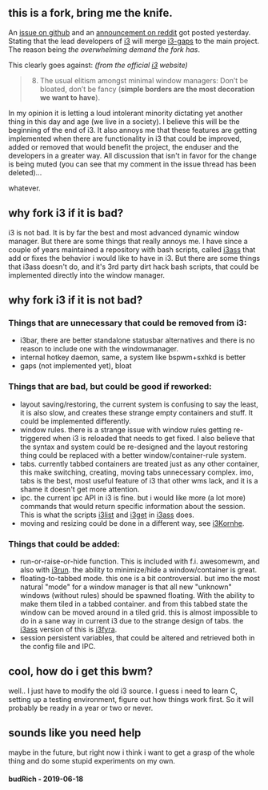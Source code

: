 ##  this is a fork, bring me the knife.

An [issue on github] and an [announcement on reddit] got posted yesterday. Stating that the lead developers of [i3] will merge [i3-gaps] to the main project. The reason being *the overwhelming demand the fork has*.

This clearly goes against: *(from the official [i3] website)*  
>8. The usual elitism amongst minimal window managers: Don’t be bloated, don’t be fancy (**simple borders are the most decoration we want to have**). 

In my opinion it is letting a loud intolerant minority dictating yet another thing in this day and age (we live in a society). I believe this will be the beginning of the end of i3. It also annoys me that these features are getting implemented when there are functionality in i3 that could be improved, added or removed that would benefit the project, the enduser and the developers in a greater way. All discussion that isn't in favor for the change is being muted (you can see that my comment in the issue thread has been deleted)...  

whatever.  

## why fork i3 if it is bad?

i3 is not bad. It is by far the best and most advanced dynamic window manager. But there are some things that really annoys me. I have since a couple of years maintained a repository with bash scripts, called [i3ass] that add or fixes the behavior i would like to have in i3. But there are some things that i3ass doesn't do, and it's 3rd party dirt hack bash scripts, that could be implemented directly into the window manager.  

## why fork i3 if it is not bad?

### Things that are unnecessary that could be **removed** from i3:
- i3bar, there are better standalone statusbar alternatives and there is no reason to include one with the windowmanager.
- internal hotkey daemon, same, a system like bspwm+sxhkd is better
- gaps (not implemented yet), bloat

### Things that are bad, but could be good if **reworked**:
- layout saving/restoring, the current system is confusing to say the least, it is also slow, and creates these strange empty containers and stuff. It could be implemented differently.
- window rules. there is a strange issue with window rules getting re-triggered when i3 is reloaded that needs to get fixed. I also believe that the syntax and system could be re-designed and the layout restoring thing could be replaced with a better window/container-rule system.
- tabs. currently tabbed containers are treated just as any other container, this make switching, creating, moving tabs unnecessary complex. imo, tabs is the best, most useful feature of i3 that other wms lack, and it is a shame it doesn't get more attention.
- ipc. the current ipc API in i3 is fine. but i would like more (a lot more) commands that would return specific information about the session. This is what the scripts [i3list] and [i3get] in [i3ass] does.
- moving and resizing could be done in a different way, see [i3Kornhe].

### Things that could be **added**:  
- run-or-raise-or-hide function. This is included with f.i. awesomewm, and also with [i3run]. the ability to minimize/hide a window/container is great.
- floating-to-tabbed mode. this one is a bit controversial. but imo the most natural "mode" for a window manager is that all new "unknown" windows (without rules) should be spawned floating. With the ability to make them tiled in a tabbed container. and from this tabbed state the window can be moved around in a tiled grid. this is almost impossible to do in a sane way in current i3 due to the strange design of tabs. the [i3ass] version of this is [i3fyra].
- session persistent variables, that could be altered and retrieved both in the config file and IPC.

## cool, how do i get this bwm?

well.. I just have to modify the old i3 source. I guess i need to learn C, setting up a testing environment, figure out how things work first. So it will probably be ready in a year or two or never.

## sounds like you need help

maybe in the future, but right now i think i want to get a grasp of the whole thing and do some stupid experiments on my own.

#### budRich - 2019-06-18

[i3get]: https://github.com/budlabs/i3ass/wiki/12AS_i3get
[i3fyra]: https://github.com/budlabs/i3ass/wiki/11AS_i3fyra
[i3Kornhe]: https://github.com/budlabs/i3ass/wiki/14AS_i3Kornhe
[i3list]: https://github.com/budlabs/i3ass/wiki/15AS_i3list
[i3run]: https://github.com/budlabs/i3ass/wiki/17AS_i3run
[i3ass]: https://github.com/budlabs/i3ass
[i3]: https://i3wm.org/
[i3-gaps]: https://github.com/Airblader/i3
[issue on github]: https://github.com/i3/i3/issues/3724
[announcement on reddit]: https://old.reddit.com/r/i3wm/comments/c1r58x/we_may_finally_bring_gaps_into_i3/
